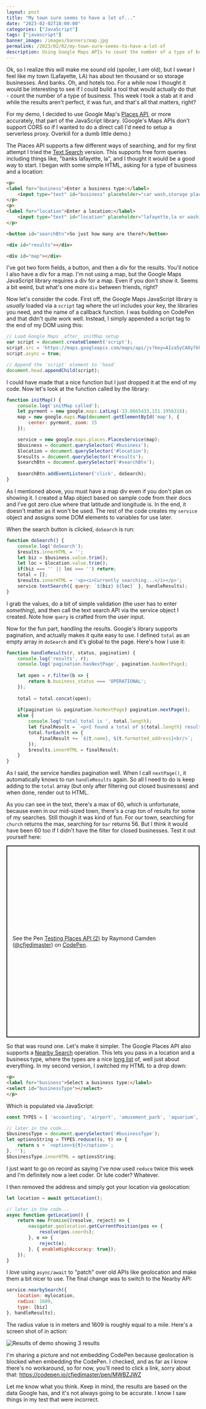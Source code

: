 ```yaml
---
layout: post
title: "My town sure seems to have a lot of..."
date: "2023-02-02T18:00:00"
categories: ["JavaScript"]
tags: ["javascript"]
banner_image: /images/banners/map.jpg
permalink: /2023/02/02/my-town-sure-seems-to-have-a-lot-of
description: Using Google Maps APIs to count the number of a type of business in your area.
---
```


Ok, so I realize this will make me sound old (spoiler, I *am* old), but I swear I feel like my town (Lafayette, LA) has about ten thousand or so storage businesses. And banks. Oh, and hotels too. For a while now I thought it would be interesting to see if I could build a tool that would actually do that - count the number of a type of business. This week I took a stab at it and while the results aren't perfect, it was fun, and that's all that matters, right?

For my demo, I decided to use Google Map's [Places API](https://developers.google.com/maps/documentation/places/web-service/overview), or more accurately, that part of the JavaScript library. (Google's Maps APIs don't support CORS so if I wanted to do a direct call I'd need to setup a serverless proxy. Overkill for a dumb little demo.) 

The Places API supports a few different ways of searching, and for my first attempt I tried the [Text Search](https://developers.google.com/maps/documentation/places/web-service/search-text) version. This supports free form queries including things like, "banks lafayette, la", and I thought it would be a good way to start. I began with some simple HTML, asking for a type of business and a location:

```html
<p>
<label for="business">Enter a business type:</label>
	<input type="text" id="business" placeholder="car wash,storage place,etc">
</p>
<p>
<label for="location">Enter a location:</label>
	<input type="text" id="location" placeholder="lafayette,la or washington,dc">
</p>

<button id="searchBtn">So just how many are there?</button>

<div id="results"></div>

<div id="map"></div>
```

I've got two form fields, a button, and then a div for the results. You'll notice I also have a div for a map. I'm not using a map, but the Google Maps JavaScript library requires a div for a map. Even if you don't show it. Seems a bit weird, but what's one more `div` between friends, right?

Now let's consider the code. First off, the Google Maps JavaScript library is *usually* loaded via a `script` tag where the url includes your key, the libraries you need, and the name of a callback function. I was building on CodePen and that didn't quite work well. Instead, I simply appended a script tag to the end of my DOM using this:

```js
// Load Google Maps _after_ initMap setup
var script = document.createElement('script');
script.src = 'https://maps.googleapis.com/maps/api/js?key=AIzaSyCA0y7kh6V8poL-faDyVf3TpnLDNf9XtQY&libraries=places&callback=initMap';
script.async = true;

// Append the 'script' element to 'head'
document.head.appendChild(script);
```

I could have made that a nice function but I just dropped it at the end of my code. Now let's look at the function called by the library:

```js
function initMap() {
	console.log('initMap called');
	let pyrmont = new google.maps.LatLng(-33.8665433,151.1956316);
    map = new google.maps.Map(document.getElementById('map'), {
  		center: pyrmont, zoom: 15 
	});

	service = new google.maps.places.PlacesService(map);
	$business = document.querySelector('#business');
	$location = document.querySelector('#location');
	$results = document.querySelector('#results');
	$searchBtn = document.querySelector('#searchBtn');
	
	$searchBtn.addEventListener('click', doSearch);
}
```

As I mentioned above, you must have a map div even if you don't plan on showing it. I created a Map object based on sample code from their docs and I've got zero clue where that latitude and longitude is. In the end, it doesn't matter as it won't be used. The rest of the code creates my `service` object and assigns some DOM elements to variables for use later. 

When the search button is clicked, `doSearch` is run:

```js
function doSearch() {
	console.log('doSearch');
	$results.innerHTML = '';
	let biz = $business.value.trim();
	let loc = $location.value.trim();
	if(biz === '' || loc === '') return;
	total = [];
	$results.innerHTML = '<p><i>Currently searching...</i></p>';
	service.textSearch({ query: `${biz} ${loc}` }, handleResults);
}
```

I grab the values, do a bit of simple validation (the user has to enter *something*), and then call the text search API via the service object I created. Note how `query` is crafted from the user input. 

Now for the fun part, handling the results. Google's library supports pagination, and actually makes it quite easy to use. I defined `total` as an empty array in `doSearch` and it's global to the page. Here's how I use it:

```js
function handleResults(r, status, pagination) {
	console.log('results', r);	
	console.log('pagination.hasNextPage', pagination.hasNextPage);
	
	let open = r.filter(b => {
		return b.business_status === 'OPERATIONAL';
	});
	
	total = total.concat(open);
	
	if(pagination && pagination.hasNextPage) pagination.nextPage();
	else {
		console.log('total total is ', total.length);
		let finalResult = `<p>I found a total of ${total.length} results. Remember the max is 60.</p><p>`;
		total.forEach(t => {
			finalResult += `${t.name}, ${t.formatted_address}<br/>`;
		});
		$results.innerHTML = finalResult;
	}
}
```

As I said, the service handles pagination well. When I call `nextPage()`, it automatically knows to run `handleResults` again. So all I need to do is keep adding to the `total` array (but only after filtering out closed businesses) and when done, render out to HTML. 

As you can see in the text, there's a max of 60, which is unfortunate, because even in our mid-sized town, there's a crap ton of results for some of my searches. Still though it was kind of fun. For our town, searching for `church` returns the max, searching for `bar` returns 56. But I think it would have been 60 too if I didn't have the filter for closed businesses. Test it out yourself here:

<p class="codepen" data-height="500" data-theme-id="dark" data-default-tab="result" data-slug-hash="BaPGOoe" data-editable="true" data-user="cfjedimaster" style="height: 500px; box-sizing: border-box; display: flex; align-items: center; justify-content: center; border: 2px solid; margin: 1em 0; padding: 1em;">
  <span>See the Pen <a href="https://codepen.io/cfjedimaster/pen/BaPGOoe">
  Testing Places API (2)</a> by Raymond Camden (<a href="https://codepen.io/cfjedimaster">@cfjedimaster</a>)
  on <a href="https://codepen.io">CodePen</a>.</span>
</p>
<script async src="https://cpwebassets.codepen.io/assets/embed/ei.js"></script>

So that was round one. Let's make it simpler. The Google Places API also supports a [Nearby Search](https://developers.google.com/maps/documentation/places/web-service/search-nearby) operation. This lets you pass in a location and a business type, where the types are a nice [long list](https://developers.google.com/maps/documentation/places/web-service/supported_types) of, well just about everything. In my second version, I switched my HTML to a drop down:

```html
<p>
<label for="business">Select a business type:</label>
<select id="businessType"></select>
</p>
```

Which is populated via JavaScript:

```js
const TYPES = [ 'accounting', 'airport', 'amusement_park', 'aquarium', 'art_gallery', 'atm', 'bakery', 'bank', 'bar', 'beauty_salon', 'bicycle_store', 'book_store', 'bowling_alley', 'bus_station', 'cafe', 'campground', 'car_dealer', 'car_rental', 'car_repair', 'car_wash', 'casino', 'cemetery', 'church', 'city_hall', 'clothing_store', 'convenience_store', 'courthouse', 'dentist', 'department_store', 'doctor', 'drugstore', 'electrician', 'electronics_store', 'embassy', 'fire_station', 'florist', 'funeral_home', 'furniture_store', 'gas_station', 'gym', 'hair_care', 'hardware_store', 'hindu_temple', 'home_goods_store', 'hospital', 'insurance_agency', 'jewelry_store', 'laundry', 'lawyer', 'library', 'light_rail_station', 'liquor_store', 'local_government_office', 'locksmith', 'lodging', 'meal_delivery', 'meal_takeaway', 'mosque', 'movie_rental', 'movie_theater', 'moving_company', 'museum', 'night_club', 'painter', 'park', 'parking', 'pet_store', 'pharmacy', 'physiotherapist', 'plumber', 'police', 'post_office', 'primary_school', 'real_estate_agency', 'restaurant', 'roofing_contractor', 'rv_park', 'school', 'secondary_school', 'shoe_store', 'shopping_mall', 'spa', 'stadium', 'storage', 'store', 'subway_station', 'supermarket', 'synagogue', 'taxi_stand', 'tourist_attraction', 'train_station', 'transit_station', 'travel_agency', 'university', 'veterinary_care', 'zoo' ];

// later in the code...
$businessType = document.querySelector('#businessType');
let optionsString = TYPES.reduce((s, t) => {
	return s + `<option>${t}</option>`;
}, '');
$businessType.innerHTML = optionsString;
```

I just want to go on record as saying I've now used `reduce` twice this week and I'm definitely now a leet coder. Or lute coder? Whatever. 

I then removed the address and simply got your location via geolocation:

```js
let location = await getLocation();

// later in the code...
async function getLocation() {
    return new Promise((resolve, reject) => {
        navigator.geolocation.getCurrentPosition(pos => {
            resolve(pos.coords);
        }, e => {
            reject(e);
        }, { enableHighAccuracy: true});
    });
}
```

I *love* using `async/await` to "patch" over old APIs like geolocation and make them a bit nicer to use. The final change was to switch to the Nearby API:

```js
service.nearbySearch({ 
	location: mylocation, 
	radius: 1609,
	type: [biz]
}, handleResults);
```

The radius value is in meters and 1609 is roughly equal to a mile. Here's a screen shot of in action:

<p>
<img data-src="https://static.raymondcamden.com/images/2023/02/maps1.jpp" alt="Results of demo showing 3 results" class="lazyload imgborder imgcenter">
</p>

I'm sharing a picture and not embedding CodePen because geolocation is blocked when embedding the CodePen. I checked, and as far as I know there's no workaround, so for now, you'll need to click a link, sorry about that: <https://codepen.io/cfjedimaster/pen/MWBZJWZ>

Let me know what you think. Keep in mind, the results are based on the data Google has, and it's not always going to be accurate. I know I saw things in my test that were incorrect. 
